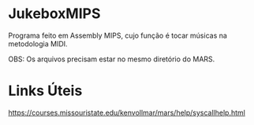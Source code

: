 # JukeboxMIPS
Programa feito em Assembly MIPS, cujo função é tocar músicas na metodologia MIDI.

OBS: Os arquivos precisam estar no mesmo diretório do MARS.


# Links Úteis
https://courses.missouristate.edu/kenvollmar/mars/help/syscallhelp.html
